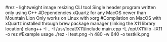#rez - lightweight image resizing CLI tool
Single header program written only using C++
#Dependencies
xQuartz for any MacOS newer than Mountain Lion
Only works on Linux with xorg
#Compilation on MacOS with xQuartz installed through brew package manager (linking the X11 library location)
clang++ -I .. -I /usr/local/X11/include main.cpp -L /opt/X11/lib -lX11 -o rez
#Example usage
./rez -i test.png -h 480 -w 640 -o testkik.png

